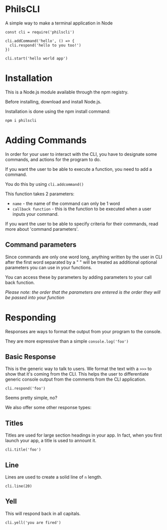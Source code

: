 # PhilsCLI

A simple way to make a terminal application in Node

```
const cli = require('philscli')

cli.addCommand('hello', () => {
  cli.respond('hello to you too!')
})

cli.start('hello world app')

```

# Installation

This is a Node.js module available through the npm registry.

Before installing, download and install Node.js.

Installation is done using the npm install command:

```
npm i philscli
```

# Adding Commands

In order for your user to interact with the CLI, you have to designate some commands, and actions for the program to do.

If you want the user to be able to execute a function, you need to add a command.

You do this by using `cli.addcommand()`

This function takes 2 parameters:

- `name` - the name of the command can only be 1 word
- `callback function` - this is the function to be executed when a user inputs your command.

If you want the user to be able to specify criteria for their commands, read more about 'command parameters'.

## Command parameters

Since commands are only one word long, anything written by the user in CLI after the first word separated by a " " will be treated as additional optional parameters you can use in your functions.

You can access these by parameters by adding parameters to your call back function.

_Please note: the order that the parameters are entered is the order they will be passed into your function_

# Responding

Responses are ways to format the output from your program to the console.

They are more expressive than a simple `console.log('foo')`

## Basic Response

This is the generic way to talk to users. We format the text with a `>>>` to show that it's coming from the CLI. This helps the user to differentiate generic console output from the comments from the CLI application.

```
cli.respond('foo')
```

Seems pretty simple, no?

We also offer some other response types:

## Titles

Titles are used for large section headings in your app. In fact, when you first launch your app, a title is used to annount it.

```
cli.title('foo')
```

## Line

Lines are used to create a solid line of `n` length.

```
cli.line(20)
```

## Yell

This will respond back in all capitals.

```
cli.yell('you are fired')
```
